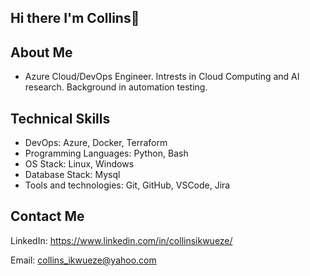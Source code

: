 ## Hi there I'm Collins👋



## About Me
- Azure Cloud/DevOps Engineer. Intrests in Cloud Computing and AI research. Background in automation testing.

## Technical Skills
- DevOps: Azure, Docker, Terraform
- Programming Languages: Python, Bash
- OS Stack: Linux, Windows
- Database Stack: Mysql
- Tools and technologies: Git, GitHub, VSCode, Jira

## Contact Me
LinkedIn: https://www.linkedin.com/in/collinsikwueze/ 
 
Email: collins_ikwueze@yahoo.com

<!--
**bombidoski/bombidoski** is a ✨ _special_ ✨ repository because its `README.md` (this file) appears on your GitHub profile.

Here are some ideas to get you started:

- 🔭 I’m currently working on Cloud Projects 
- 🌱 I’m currently learning ...
- 👯 I’m looking to collaborate on Cloud and Devops Projects
- 🤔 I’m looking for help with ...
- 💬 Ask me about ...
- 📫 How to reach me: ...
- 😄 Pronouns: ...
- ⚡ Fun fact: I love research and read tech articles in my free time. #Food lover
-->


